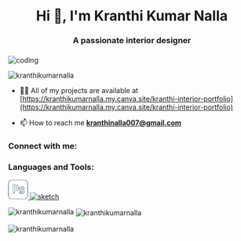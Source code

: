 <h1 align="center">Hi 👋, I'm Kranthi Kumar Nalla</h1>
<h3 align="center">A passionate interior designer</h3>

<img align="middle" alt="coding" width="400" src="https://i.pinimg.com/originals/c9/e3/11/c9e3119dceef904f5bf7e725b447c5f3.gif">

<p align="left"> <img src="https://komarev.com/ghpvc/?username=kranthikumarnalla&label=Profile%20views&color=0e75b6&style=flat" alt="kranthikumarnalla" /> </p>

- 👨‍💻 All of my projects are available at [https://kranthikumarnalla.my.canva.site/kranthi-interior-portfolio](https://kranthikumarnalla.my.canva.site/kranthi-interior-portfolio)

- 📫 How to reach me **kranthinalla007@gmail.com**

<h3 align="left">Connect with me:</h3>
<p align="left">
</p>

<h3 align="left">Languages and Tools:</h3>
<p align="left"> <a href="https://www.photoshop.com/en" target="_blank" rel="noreferrer"> <img src="https://raw.githubusercontent.com/devicons/devicon/master/icons/photoshop/photoshop-line.svg" alt="photoshop" width="40" height="40"/> </a> <a href="https://www.sketch.com/" target="_blank" rel="noreferrer"> <img src="https://www.vectorlogo.zone/logos/sketchapp/sketchapp-icon.svg" alt="sketch" width="40" height="40"/> </a> </p>

<p><img align="left" src="https://github-readme-stats.vercel.app/api/top-langs?username=kranthikumarnalla&show_icons=true&locale=en&layout=compact" alt="kranthikumarnalla" /></p>

<p>&nbsp;<img align="center" src="https://github-readme-stats.vercel.app/api?username=kranthikumarnalla&show_icons=true&locale=en" alt="kranthikumarnalla" /></p>

<p><img align="center" src="https://github-readme-streak-stats.herokuapp.com/?user=kranthikumarnalla&" alt="kranthikumarnalla" /></p>
